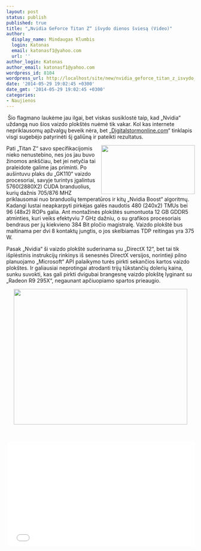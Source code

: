 ```yaml
---
layout: post
status: publish
published: true
title: "„Nvidia GeForce Titan Z“ išvydo dienos šviesą (Video)"
author:
  display_name: Mindaugas Klumbis
  login: Katonas
  email: katonasf1@yahoo.com
  url: ''
author_login: Katonas
author_email: katonasf1@yahoo.com
wordpress_id: 8104
wordpress_url: http://localhost/site/new/nvidia_geforce_titan_z_isvydo_dienos_sviesa/
date: '2014-05-29 19:02:45 +0300'
date_gmt: '2014-05-29 19:02:45 +0300'
categories:
- Naujienos
---
```

<p>
	&nbsp;&Scaron;io flagmano laukėme jau ilgai, bet viskas susiklostė taip, kad &bdquo;Nvidia&ldquo; uždangą nuo &scaron;ios vaizdo plok&scaron;tės nuėmė tik vakar. Kol kas internete nepriklausomų apžvalgų beveik nėra, bet &bdquo;<u><a href="http://www.digitalstormonline.com/unlocked/nvidia-geforce-gtx-titan-z-review-and-4k-benchmarks-idnum280/">Digitalstormonline.com</a></u>&ldquo; tinklapis visgi sugebėjo patyrinėti &scaron;į galiūną ir pateikti rezultatus.</p>
<p>
	<a href="http://technews.lt/userfiles/high end gpu 2014.JPG"><img alt="" src="http://technews.lt/userfiles/high end gpu 2014.JPG" style="width: 250px; height: 131px; float: right;" /></a>Pati &bdquo;Titan Z&ldquo; savo specifikacijomis nieko nenustebino, nes jos jau buvo žinomos ank&scaron;čiau, bet jei netyčia tai praleidote galime jas priminti. Po au&scaron;intuvu plaks du &bdquo;GK110&ldquo; vaizdo procesoriai, savyje turintys įgalintus 5760(2880X2) CUDA branduolius, kurių dažnis 705/876 MHZ priklausomai nuo branduolių temperatūros ir kitų &bdquo;Nvidia Boost&ldquo; algoritmų. Kadangi lustai neapkarpyti pirkėjas galės naudotis 480 (240x2) TMUs bei 96 (48x2) ROPs galia. Ant montažinės plok&scaron;tės sumontuota 12 GB GDDR5 atminties, kuri veiks efektyviu 7 GHz dažniu, o su grafikos procesoriais bendraus per jų kiekvieno 384 Bit pločio magistralę. Vaizdo plok&scaron;tė bus maitinama per dvi 8 kontaktų jungtis, o jos skelbiamas TDP reitingas yra 375 W.</p>
<p>
	Pasak &bdquo;Nvidia&ldquo; &scaron;i vaizdo plok&scaron;tė suderinama su &bdquo;DirectX 12&ldquo;, bet tai tik i&scaron;plėstinis instrukcijų rinkinys i&scaron; senesnės DirectX versijos, norintieji pilno planuojamo &bdquo;Microsoft&ldquo; API palaikymo turės pirkti sekančios kartos vaizdo plok&scaron;tes. Ir galiausiai neprotingai atrodanti trijų tūkstančių dolerių kaina, sunku suvokti, kas gali pirkti dvigubai brangesnę vaizdo plok&scaron;tę lyginant su &bdquo;Radeon R9 295X&ldquo;, negaunant apčiuopiamo spartos prieaugio.</p>
<p style="text-align: center;">
	<a href="http://www.digitalstormonline.com/unlocked/nvidia-geforce-gtx-titan-z-review-and-4k-benchmarks-idnum280/"><img alt="" src="http://technews.lt/userfiles/bf4 titan z.jpg" style="width: 464px; height: 363px;" /></a></p>
<p style="text-align: center;">
	&nbsp;</p>
<p style="text-align: center;">
	&nbsp;<iframe allowfullscreen="" frameborder="0" height="281" src="//www.youtube.com/embed/Wp-S15L3dHA" width="500"></iframe></p>
